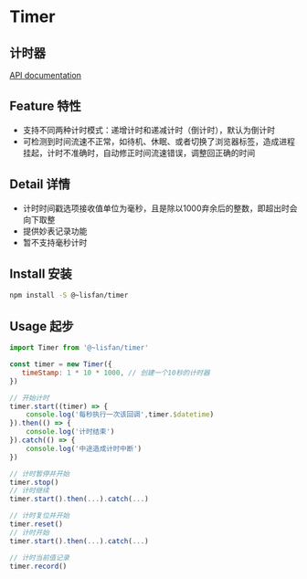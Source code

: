 # Timer

## 计时器

[API documentation](https://lisfan.github.io/timer/)

## Feature 特性

- 支持不同两种计时模式：递增计时和递减计时（倒计时），默认为倒计时
- 可检测到时间流速不正常，如待机、休眠、或者切换了浏览器标签，造成进程挂起，计时不准确时，自动修正时间流速错误，调整回正确的时间

## Detail 详情

- 计时时间戳选项接收值单位为毫秒，且是除以1000弃余后的整数，即超出时会向下取整
- 提供妙表记录功能
- 暂不支持毫秒计时

## Install 安装

```bash
npm install -S @~lisfan/timer
```

## Usage 起步

```js
import Timer from '@~lisfan/timer'

const timer = new Timer({
   timeStamp: 1 * 10 * 1000, // 创建一个10秒的计时器
})

// 开始计时
timer.start((timer) => {
    console.log('每秒执行一次该回调',timer.$datetime)
}).then(() => {
    console.log('计时结束')
}).catch(() => {
    console.log('中途造成计时中断')
})

// 计时暂停并开始
timer.stop()
// 计时继续
timer.start().then(...).catch(...)

// 计时复位并开始
timer.reset()
// 计时开始
timer.start().then(...).catch(...)

// 计时当前值记录
timer.record()

```